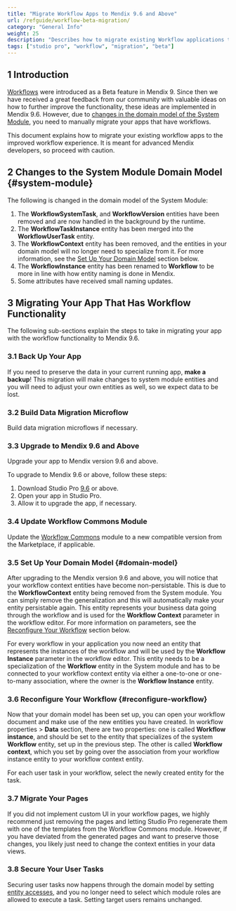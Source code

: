 ```yaml
---
title: "Migrate Workflow Apps to Mendix 9.6 and Above"
url: /refguide/workflow-beta-migration/
category: "General Info"
weight: 25
description: "Describes how to migrate existing Workflow applications to the new feedback-improved Beta."
tags: ["studio pro", "workflow", "migration", "beta"]
---
```


## 1 Introduction

[Workflows](/refguide/workflows/) were introduced as a Beta feature in Mendix 9. Since then we have received a great feedback from our community with valuable ideas on how to further improve the functionality, these ideas are implemented in Mendix 9.6. However, due to [changes in the domain model of the System Module](#system-module), you need to manually migrate your apps that have workflows.

This document explains how to migrate your existing workflow apps to the improved workflow experience. It is meant for advanced Mendix developers, so proceed with caution.

## 2 Changes to the System Module Domain Model {#system-module}

The following is changed in the domain model of the System Module:

1. The **WorkflowSystemTask**, and **WorkflowVersion** entities have been removed and are now handled in the background by the runtime.
2. The **WorkflowTaskInstance** entity has been merged into the **WorkflowUserTask** entity.
3. The **WorkflowContext** entity has been removed, and the entities in your domain model will no longer need to specialize from it. For more information, see the [Set Up Your Domain Model](#domain-model) section below.
4. The **WorkflowInstance** entity has been renamed to **Workflow** to be more in line with how entity naming is done in Mendix.
5. Some attributes have received small naming updates.

## 3 Migrating Your App That Has Workflow Functionality

The following sub-sections explain the steps to take in migrating your app with the workflow functionality to Mendix 9.6.

### 3.1 Back Up Your App

If you need to preserve the data in your current running app, **make a backup**! This migration will make changes to system module entities and you will need to adjust your own entities as well, so we expect data to be lost.

### 3.2 Build Data Migration Microflow

Build data migration microflows if necessary.

### 3.3 Upgrade to Mendix 9.6 and Above

Upgrade your app to Mendix version 9.6 and above.

To upgrade to Mendix 9.6 or above, follow these steps:

1. Download Studio Pro [9.6](/releasenotes/studio-pro/9.6/) or above.
1. Open your app in Studio Pro.
1. Allow it to upgrade the app, if necessary.

### 3.4 Update Workflow Commons Module

Update the [Workflow Commons](https://marketplace.mendix.com/link/component/117066) module to a new compatible version from the Marketplace, if applicable.

### 3.5 Set Up Your Domain Model {#domain-model}

After upgrading to the Mendix version 9.6 and above, you will notice that your workflow context entities have become non-persistable. This is due to the **WorkflowContext** entity being removed from the System module. You can simply remove the generalization and this will automatically make your entity persistable again. This entity represents your business data going through the workflow and is used for the **Workflow Context** parameter in the workflow editor. For more information on parameters, see the [Reconfigure Your Workflow](#reconfigure-workflow) section below.

For every workflow in your application you now need an entity that represents the instances of the workflow and will be used by the **Workflow Instance** parameter in the workflow editor. This entity needs to be a specialization of the **Workflow** entity in the System module and has to be connected to your workflow context entity via either a one-to-one or one-to-many association, where the owner is the **Workflow Instance** entity. 

### 3.6 Reconfigure Your Workflow {#reconfigure-workflow}

Now that your domain model has been set up, you can open your workflow document and make use of the new entities you have created. In workflow properties > **Data** section, there are two properties: one is called **Workflow instance**, and should be set to the entity that specializes of the system **Workflow** entity, set up in the previous step. The other is called **Workflow context**, which you set by going over the association from your workflow instance entity to your workflow context entity.

For each user task in your workflow, select the newly created entity for the task.

### 3.7 Migrate Your Pages

If you did not implement custom UI in your workflow pages, we highly recommend just removing the pages and letting Studio Pro regenerate them with one of the templates from the Workflow Commons module. However, if you have deviated from the generated pages and want to preserve those changes, you likely just need to change the context entities in your data views.

### 3.8 Secure Your User Tasks

Securing user tasks now happens through the domain model by setting [entity accesses](/refguide/module-security/#entity-access), and you no longer need to select which module roles are allowed to execute a task. Setting target users remains unchanged.
